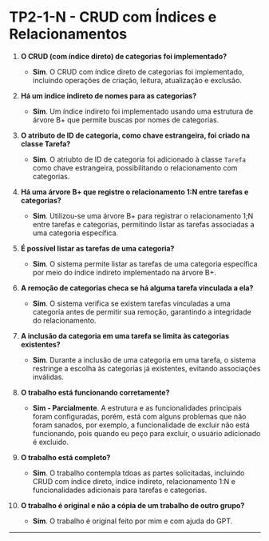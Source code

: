 # TP2-1-N - CRUD com Índices e Relacionamentos


1. **O CRUD (com índice direto) de categorias foi implementado?**
   - **Sim**. O CRUD com índice direto de categorias foi implementado, incluindo operações de criação, leitura, atualização e exclusão.

2. **Há um índice indireto de nomes para as categorias?**
   - **Sim**. Um índice indireto foi implementado usando uma estrutura de árvore B+ que permite buscas por nomes de categorias.

3. **O atributo de ID de categoria, como chave estrangeira, foi criado na classe Tarefa?**
   - **Sim**. O atriubto de ID de categoria foi adicionado à classe `Tarefa` como chave estrangeira, possibilitando o relacionamento com categorias.

4. **Há uma árvore B+ que registre o relacionamento 1:N entre tarefas e categorias?**
   - **Sim**. Utilizou-se uma árvore B+ para registrar o relacionamento 1;N entre tarefas e categorias, permitindo listar as tarefas associadas a uma categoria específica.

5. **É possível listar as tarefas de uma categoria?**
   - **Sim**. O sistema permite listar as tarefas de uma categoria específica por meio do índice indireto implementado na árvore B+.

6. **A remoção de categorias checa se há alguma tarefa vinculada a ela?**
   - **Sim**. O sistema verifica se existem tarefas vinculadas a uma categoria antes de permitir sua remoção, garantindo a integridade do relacionamento.

7. **A inclusão da categoria em uma tarefa se limita às categorias existentes?**
   - **Sim**. Durante a inclusão de uma categoria em uma tarefa, o sistema restringe a escolha às categorias já existentes, evitando associações inválidas.

8. **O trabalho está funcionando corretamente?**
   - **Sim - Parcialmente**. A estrutura e as funcionalidades principais foram configuradas, porém, está com alguns problemas que não foram sanados, por exemplo, a funcionalidade de excluir não está funcionando, pois quando eu peço para excluir, o usuário adicionado é excluido.

9. **O trabalho está completo?**
   - **Sim**. O trabalho contempla tdoas as partes solicitadas, incluindo CRUD com índice direto, índice indireto, relacionamento 1:N e funcionalidades adicionais para tarefas e categorias.

10. **O trabalho é original e não a cópia de um trabalho de outro grupo?**
    - **Sim**. O trabalho é original feito por mim e com ajuda do GPT.

---
